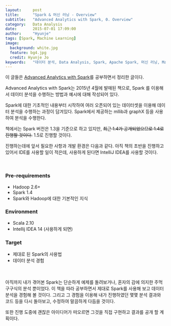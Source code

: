```yaml
---
layout:     post
title:      "Spark & 머신 러닝 - Overview"
subtitle:   "Advanced Analytics with Spark, 0. Overview"
category:   Data Analysis
date:       2015-07-01 17:09:00
author:     "Hyunje"
tags: [Spark, Machine Learning]
image:
  background: white.jpg
  feature: bg4.jpg
  credit: Hyunje Jo
keywords:	"데이터 분석, Data Analysis, Spark, Apache Spark, 머신 러닝, Machine Learning"
---
```


이 글들은 [Advanced Analytics with Spark](http://shop.oreilly.com/product/0636920035091.do)를 공부하면서 정리한 글이다.

Advanced Analytics with Spark는 2015년 4월에 발매된 책으로, Spark 를 이용해서 데이터 분석을 수행하는 방법과 예시에 대해 작성되어 있다.

Spark에 대한 기초적인 내용부터 시작하여 여러 오픈되어 있는 데이터셋을 이용해 데이터 분석을 수행하는 과정이 담겨있다. Spark에서 제공하는 mllib과 graphX 등을 사용하여 분석을 수행한다.

책에서는 Spark 버전은 1.3을 기준으로 하고 있지만, ~~최근 1.4가 공개되었으므로 1.4로 진행할 것이다.~~ 1.5로 진행할 것이다.

진행하는데에 앞서 필요한 사항과 개발 환경은 다음과 같다.
아직 책의 초반을 진행하고 있어서 IDE를 사용할 일이 적은데, 사용하게 된다면 IntelliJ IDEA를 사용할 것이다.

<br>

### Pre-requirements
* Hadoop 2.6+
* Spark 1.4
* Spark와 Hadoop에 대한 기본적인 지식


### Environment
* Scala 2.10
* Intellij IDEA 14 (사용하게 되면)


### Target
* 제대로 된 Spark의 사용법
* 데이터 분석 경험

<br>
<br>
아직까지 내가 겪어본 Spark는 단순하게 예제를 돌려보거나, 혼자의 감에 의지한 주먹구구식의 분석 뿐이었다. 이 책을 따라 공부하면서 제대로 Spark를 사용해 보고 데이터 분석을 경험해 볼 것이다. 그리고 그 경험을 이용해 내가 진행하였던 몇몇 분석 결과와 코드 등을 다시 돌아보고, 수정하여 말끔하게 다듬을 것이다.

또한 진행 도중에 괜찮은 아이디어가 떠오르면 그것을 직접 구현하고 결과를 공개 할 계획이다.